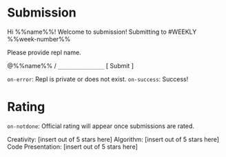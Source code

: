 # Submission
Hi %%name%%! Welcome to submission!
  Submitting to #WEEKLY %%week-number%%

Please provide repl name.

@%%name%% / `_______________` [ Submit ]

`on-error`: Repl is private or does not exist.
`on-success`: Success!

# Rating
`on-notdone`: Official rating will appear once submissions are rated.

Creativity: [insert out of 5 stars here]
Algorithm: [insert out of 5 stars here]
Code Presentation: [insert out of 5 stars here]
